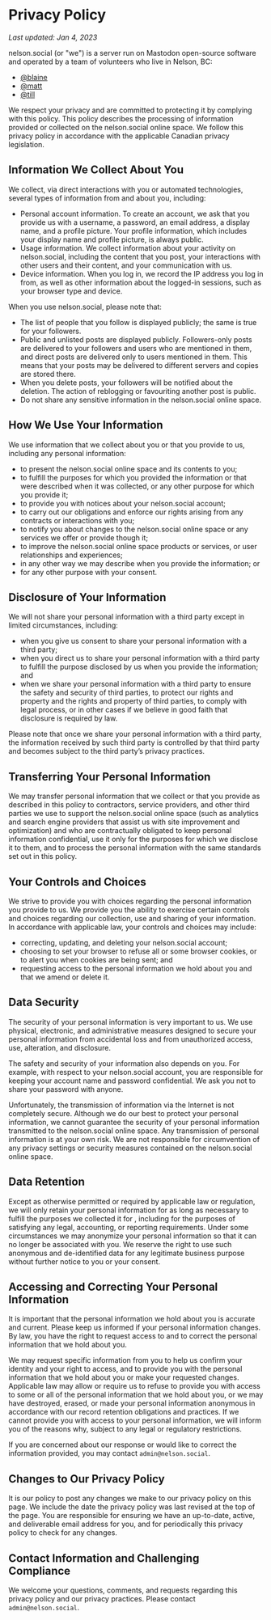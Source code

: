 # Privacy Policy

_Last updated: Jan 4, 2023_

nelson.social (or "we") is a server run on Mastodon open-source software and operated by a team of volunteers who live in Nelson, BC:
- [@blaine](https://nelson.social/@blaine)
- [@matt](https://nelson.social/@matt)
- [@till](https://nelson.social/@till)

We respect your privacy and are committed to protecting it by complying with this policy. This policy describes the processing of information provided or collected on the nelson.social online space. We follow this privacy policy in accordance with the applicable Canadian privacy legislation.

## Information We Collect About You 

We collect, via direct interactions with you or automated technologies, several types of information from and about you, including:

- Personal account information. To create an account, we ask that you provide us with a username, a password, an email address, a display name, and a profile picture. Your profile information, which includes your display name and profile picture, is always public.
- Usage information.  We collect information about your activity on nelson.social, including the content that you post, your interactions with other users and their content, and your communication with us. 
- Device information. When you log in, we record the IP address you log in from, as well as other information about the logged-in sessions, such as your browser type and device. 

When you use nelson.social, please note that:

- The list of people that you follow is displayed publicly; the same is true for your followers. 
- Public and unlisted posts are displayed publicly. Followers-only posts are delivered to your followers and users who are mentioned in them, and direct posts are delivered only to users mentioned in them.  This means that your posts may be delivered to different servers and copies are stored there. 
- When you delete posts, your followers will be notified about the deletion. The action of reblogging or favouriting another post is public.
- Do not share any sensitive information in the nelson.social online space.

## How We Use Your Information 

We use information that we collect about you or that you provide to us, including any personal information:
- to present the nelson.social online space and its contents to you;
- to fulfill the purposes for which you provided the information or that were described when it was collected, or any other purpose for which you provide it;
- to provide you with notices about your nelson.social account;
- to carry out our obligations and enforce our rights arising from any contracts or interactions with you;
- to notify you about changes to the nelson.social online space or any services we offer or provide though it;
- to improve the nelson.social online space products or services, or user relationships and experiences;
- in any other way we may describe when you provide the information; or
- for any other purpose with your consent.

## Disclosure of Your Information 

We will not share your personal information with a third party except in limited circumstances, including:  
- when you give us consent to share your personal information with a third party;
- when you direct us to share your personal information with a third party to fulfill the purpose disclosed by us when you provide the information; and
- when we share your personal information with a third party to ensure the safety and security of third parties, to protect our rights and property and the rights and property of third parties, to comply with legal process, or in other cases if we believe in good faith that disclosure is required by law.

Please note that once we share your personal information with a third party, the information received by such third party is controlled by that third party and becomes subject to the third party’s privacy practices.

## Transferring Your Personal Information

We may transfer personal information that we collect or that you provide as described in this policy to contractors, service providers, and other third parties we use to support the nelson.social online space (such as analytics and search engine providers that assist us with site improvement and optimization) and who are contractually obligated to keep personal information confidential, use it only for the purposes for which we disclose it to them, and to process the personal information with the same standards set out in this policy.

## Your Controls and Choices

We strive to provide you with choices regarding the personal information you provide to us. We provide you the ability to exercise certain controls and choices regarding our collection, use and sharing of your information. In accordance with applicable law, your controls and choices may include:
- correcting, updating, and deleting your nelson.social account;
- choosing to set your browser to refuse all or some browser cookies, or to alert you when cookies are being sent; and
- requesting access to the personal information we hold about you and that we amend or delete it.

## Data Security 

The security of your personal information is very important to us. We use physical, electronic, and administrative measures designed to secure your personal information from accidental loss and from unauthorized access, use, alteration, and disclosure.

The safety and security of your information also depends on you. For example, with respect to your nelson.social account, you are responsible for keeping your account name and password confidential. We ask you not to share your password with anyone.

Unfortunately, the transmission of information via the Internet is not completely secure. Although we do our best to protect your personal information, we cannot guarantee the security of your personal information transmitted to the nelson.social online space. Any transmission of personal information is at your own risk. We are not responsible for circumvention of any privacy settings or security measures contained on the nelson.social online space.

## Data Retention 

Except as otherwise permitted or required by applicable law or regulation, we will only retain your personal information for as long as necessary to fulfill the purposes we collected it for , including for the purposes of satisfying any legal, accounting, or reporting requirements. Under some circumstances we may anonymize your personal information so that it can no longer be associated with you. We reserve the right to use such anonymous and de-identified data for any legitimate business purpose without further notice to you or your consent.

## Accessing and Correcting Your Personal Information 

It is important that the personal information we hold about you is accurate and current. Please keep us informed if your personal information changes. By law, you have the right to request access to and to correct the personal information that we hold about you.

We may request specific information from you to help us confirm your identity and your right to access, and to provide you with the personal information that we hold about you or make your requested changes. Applicable law may allow or require us to refuse to provide you with access to some or all of the personal information that we hold about you, or we may have destroyed, erased, or made your personal information anonymous in accordance with our record retention obligations and practices. If we cannot provide you with access to your personal information, we will inform you of the reasons why, subject to any legal or regulatory restrictions.

If you are concerned about our response or would like to correct the information provided, you may contact `admin@nelson.social`.

## Changes to Our Privacy Policy 

It is our policy to post any changes we make to our privacy policy on this page. We include the date the privacy policy was last revised at the top of the page. You are responsible for ensuring we have an up-to-date, active, and deliverable email address for you, and for periodically this privacy policy to check for any changes.

## Contact Information and Challenging Compliance

We welcome your questions, comments, and requests regarding this privacy policy and our privacy practices. Please contact `admin@nelson.social`.

